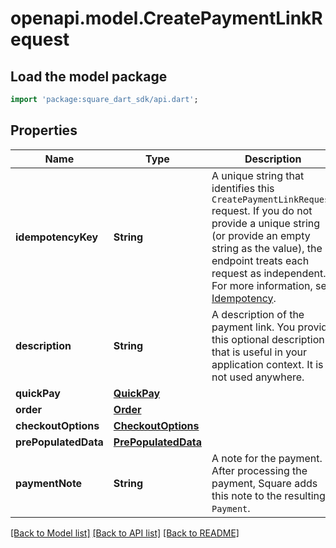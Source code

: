 # openapi.model.CreatePaymentLinkRequest

## Load the model package
```dart
import 'package:square_dart_sdk/api.dart';
```

## Properties
Name | Type | Description | Notes
------------ | ------------- | ------------- | -------------
**idempotencyKey** | **String** | A unique string that identifies this `CreatePaymentLinkRequest` request. If you do not provide a unique string (or provide an empty string as the value), the endpoint treats each request as independent.  For more information, see [Idempotency](https://developer.squareup.com/docs/docs/working-with-apis/idempotency). | [optional] 
**description** | **String** | A description of the payment link. You provide this optional description that is useful in your application context. It is not used anywhere. | [optional] 
**quickPay** | [**QuickPay**](QuickPay.md) |  | [optional] 
**order** | [**Order**](Order.md) |  | [optional] 
**checkoutOptions** | [**CheckoutOptions**](CheckoutOptions.md) |  | [optional] 
**prePopulatedData** | [**PrePopulatedData**](PrePopulatedData.md) |  | [optional] 
**paymentNote** | **String** | A note for the payment. After processing the payment, Square adds this note to the resulting `Payment`. | [optional] 

[[Back to Model list]](../README.md#documentation-for-models) [[Back to API list]](../README.md#documentation-for-api-endpoints) [[Back to README]](../README.md)


